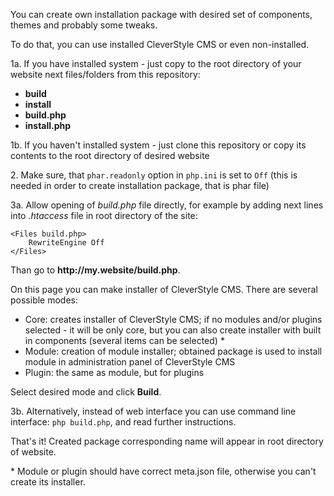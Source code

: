 You can create own installation package with desired set of components, themes and probably some tweaks.

To do that, you can use installed CleverStyle CMS or even non-installed.

1a\. If you have installed system - just copy to the root directory of your website next files/folders from this repository:
 * **build**
 * **install**
 * **build.php**
 * **install.php**

1b\. If you haven't installed system - just clone this repository or copy its contents to the root directory of desired website

2\. Make sure, that `phar.readonly` option in `php.ini` is set to `Off` (this is needed in order to create installation package, that is phar file)

3a\. Allow opening of *build.php* file directly, for example by adding next lines into *.htaccess* file in root directory of the site:
```
<Files build.php>
    RewriteEngine Off
</Files>
```
Than go to **http\://my.website/build.php**.

On this page you can make installer of CleverStyle CMS. There are several possible modes:
* Core: creates installer of CleverStyle CMS; if no modules and/or plugins selected - it will be only core, but you can also create installer with built in components (several items can be selected) \*
* Module: creation of module installer; obtained package is used to install module in administration panel of CleverStyle CMS
* Plugin: the same as module, but for plugins

Select desired mode and click **Build**.

3b\. Alternatively, instead of web interface you can use command line interface: `php build.php`, and read further instructions.

That's it! Created package corresponding name will appear in root directory of website.

\* Module or plugin should have correct meta.json file, otherwise you can't create its installer.

